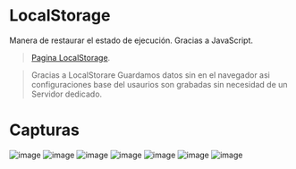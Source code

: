 # LocalStorage 
Manera de restaurar el estado de ejecución. Gracias a JavaScript.

> [Pagina LocalStorage](https://juansalvi.github.io/LocalStorage/).

> Gracias a LocalStorare Guardamos datos sin en el navegador asi configuraciones base del usaurios son grabadas sin necesidad de un Servidor dedicado.

# Capturas
![image](https://user-images.githubusercontent.com/91103822/191168059-e29b8b2d-cc03-47b3-84a3-b303764cc91b.png)
![image](https://user-images.githubusercontent.com/91103822/191168113-b13b952e-7f02-4643-bb78-9fd2e96d5389.png)
![image](https://user-images.githubusercontent.com/91103822/191168181-f437c848-b76b-425b-8ce9-a27aebca2415.png)
![image](https://user-images.githubusercontent.com/91103822/191168204-3e122a11-fdd1-4bbb-9e62-2729914bc71b.png)
![image](https://user-images.githubusercontent.com/91103822/191168225-6dddba82-a1e9-44ef-b93c-8937aaebdfa6.png)
![image](https://user-images.githubusercontent.com/91103822/191168264-0e336913-2c4d-4d6f-adc0-69816c7132d0.png)
![image](https://user-images.githubusercontent.com/91103822/191168292-4d9e5bd8-c4a6-4713-8cb0-5c492c317da6.png)

